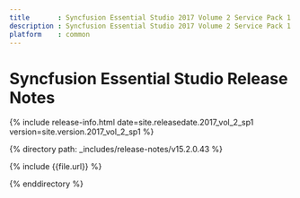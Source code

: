 ```yaml
---
title       : Syncfusion Essential Studio 2017 Volume 2 Service Pack 1 Release Notes
description : Syncfusion Essential Studio 2017 Volume 2 Service Pack 1 Release Notes
platform    : common
---
```


# Syncfusion Essential Studio Release Notes

{% include release-info.html date=site.releasedate.2017_vol_2_sp1 version=site.version.2017_vol_2_sp1 %} 

{% directory path: _includes/release-notes/v15.2.0.43 %}

{% include {{file.url}} %}

{% enddirectory %}

<style>
table{
	width: 100%;
	word-wrap: break-word;
}

th:first-child{
	width: 15%;
}
</style>